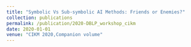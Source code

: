 ```yaml
---
title: "Symbolic Vs Sub-symbolic AI Methods: Friends or Enemies?"
collection: publications
permalink: /publication/2020-DBLP_workshop_cikm
date: 2020-01-01
venue: "CIKM 2020,Companion volume"
---
```

